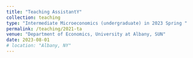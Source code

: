 ```yaml
---
title: "Teaching AssistantY"
collection: teaching
type: "Intermediate Microeconomics (undergraduate) in 2023 Spring "
permalink: /teaching/2021-ta
venue: "Department of Economics, University at Albany, SUN"
date: 2023-08-01
# location: "Albany, NY"
---
```


